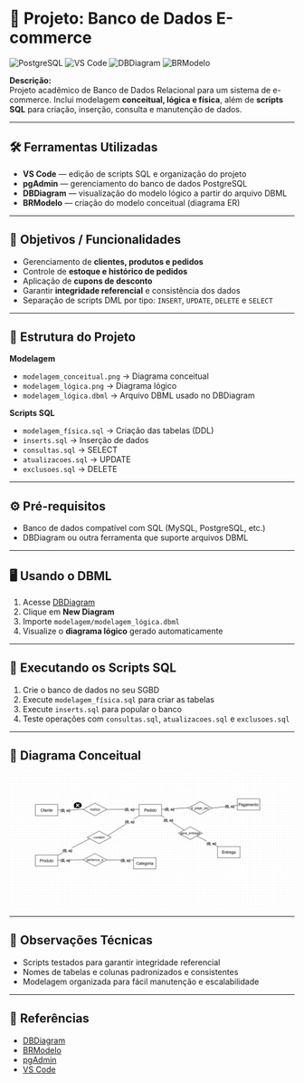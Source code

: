 # 🛒 Projeto: Banco de Dados E-commerce

![PostgreSQL](https://img.shields.io/badge/DB-PostgreSQL-blue)
![VS Code](https://img.shields.io/badge/Editor-VS%20Code-blueviolet)
![DBDiagram](https://img.shields.io/badge/Modelagem-DBDiagram-orange)
![BRModelo](https://img.shields.io/badge/Modelagem-BRModelo-green)

**Descrição:**  
Projeto acadêmico de Banco de Dados Relacional para um sistema de e-commerce. Inclui modelagem **conceitual, lógica e física**, além de **scripts SQL** para criação, inserção, consulta e manutenção de dados.

---

## 🛠️ Ferramentas Utilizadas
- **VS Code** — edição de scripts SQL e organização do projeto  
- **pgAdmin** — gerenciamento do banco de dados PostgreSQL  
- **DBDiagram** — visualização do modelo lógico a partir do arquivo DBML  
- **BRModelo** — criação do modelo conceitual (diagrama ER)  

---

## 📌 Objetivos / Funcionalidades
- Gerenciamento de **clientes, produtos e pedidos**  
- Controle de **estoque e histórico de pedidos**  
- Aplicação de **cupons de desconto**  
- Garantir **integridade referencial** e consistência dos dados  
- Separação de scripts DML por tipo: `INSERT`, `UPDATE`, `DELETE` e `SELECT`  

---

## 📂 Estrutura do Projeto

**Modelagem**  
- `modelagem_conceitual.png` → Diagrama conceitual  
- `modelagem_lógica.png` → Diagrama lógico  
- `modelagem_lógica.dbml` → Arquivo DBML usado no DBDiagram  

**Scripts SQL**  
- `modelagem_física.sql` → Criação das tabelas (DDL)  
- `inserts.sql` → Inserção de dados  
- `consultas.sql` → SELECT  
- `atualizacoes.sql` → UPDATE  
- `exclusoes.sql` → DELETE  

---

## ⚙️ Pré-requisitos
- Banco de dados compatível com SQL (MySQL, PostgreSQL, etc.)  
- DBDiagram ou outra ferramenta que suporte arquivos DBML  

---

## 🖥️ Usando o DBML
1. Acesse [DBDiagram](https://dbdiagram.io/)  
2. Clique em **New Diagram**  
3. Importe `modelagem/modelagem_lógica.dbml`  
4. Visualize o **diagrama lógico** gerado automaticamente  

---

## 🚀 Executando os Scripts SQL
1. Crie o banco de dados no seu SGBD  
2. Execute `modelagem_física.sql` para criar as tabelas  
3. Execute `inserts.sql` para popular o banco  
4. Teste operações com `consultas.sql`, `atualizacoes.sql` e `exclusoes.sql`  

---

## 📸 Diagrama Conceitual
![Modelo Conceitual](modelagem/modelagem_conceitual.png)

---

## 📝 Observações Técnicas
- Scripts testados para garantir integridade referencial  
- Nomes de tabelas e colunas padronizados e consistentes  
- Modelagem organizada para fácil manutenção e escalabilidade  

---

## 🔗 Referências
- [DBDiagram](https://dbdiagram.io/)  
- [BRModelo](https://brmodelo.com.br/)  
- [pgAdmin](https://www.pgadmin.org/)  
- [VS Code](https://code.visualstudio.com/)
